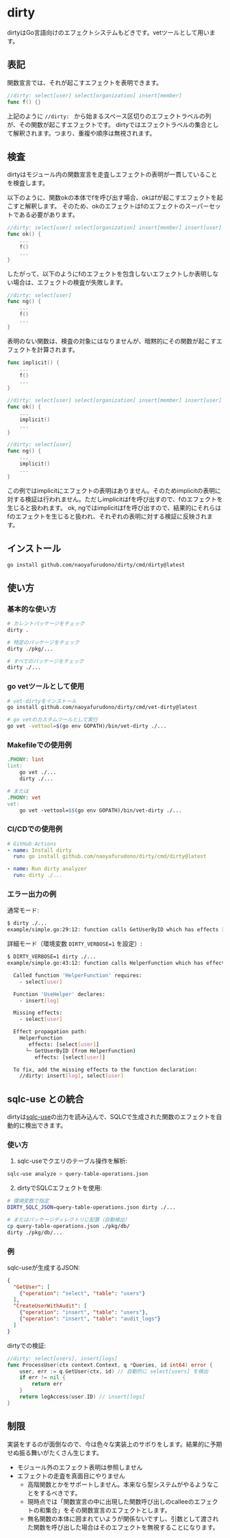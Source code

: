 # dirty

dirtyはGo言語向けのエフェクトシステムもどきです。vetツールとして用います。

## 表記

関数宣言では、それが起こすエフェクトを表明できます。

```go
//dirty: select[user] select[organization] insert[member]
func f() {}
```

上記のように `//dirty: ` から始まるスペース区切りのエフェクトラベルの列が、その関数が起こすエフェクトです。
dirtyではエフェクトラベルの集合として解釈されます。つまり、重複や順序は無視されます。

## 検査

dirtyはモジュール内の関数宣言を走査しエフェクトの表明が一貫していることを検査します。

以下のように、関数okの本体でfを呼び出す場合、okはfが起こすエフェクトを起こすと解釈します。
そのため、okのエフェクトはfのエフェクトのスーパーセットである必要があります。

```go
//dirty: select[user] select[organization] insert[member] insert[user]
func ok() {
	...
	f()
	...
}
```

したがって、以下のようにfのエフェクトを包含しないエフェクトしか表明しない場合は、エフェクトの検査が失敗します。

```go
//dirty: select[user]
func ng() {
	...
	f()
	...
}
```

表明のない関数は、検査の対象にはなりませんが、暗黙的にその関数が起こすエフェクトを計算されます。

```go
func implicit() {
	...
	f()
	...
}

//dirty: select[user] select[organization] insert[member] insert[user]
func ok() {
	...
	implicit()
	...
}

//dirty: select[user]
func ng() {
	...
	implicit()
	...
}
```

この例ではimplicitにエフェクトの表明はありません。そのためimplicitの表明に対する検証は行われません。ただしimplicitはfを呼び出すので、fのエフェクトを生じると扱われます。
ok, ngではimplicitはfを呼び出すので、結果的にそれらはfのエフェクトを生じると扱われ、それぞれの表明に対する検証に反映されます。

## インストール

```bash
go install github.com/naoyafurudono/dirty/cmd/dirty@latest
```

## 使い方

### 基本的な使い方

```bash
# カレントパッケージをチェック
dirty .

# 特定のパッケージをチェック
dirty ./pkg/...

# すべてのパッケージをチェック
dirty ./...
```

### go vetツールとして使用

```bash
# vet-dirtyをインストール
go install github.com/naoyafurudono/dirty/cmd/vet-dirty@latest

# go vetのカスタムツールとして実行
go vet -vettool=$(go env GOPATH)/bin/vet-dirty ./...
```

### Makefileでの使用例

```makefile
.PHONY: lint
lint:
	go vet ./...
	dirty ./...

# または
.PHONY: vet
vet:
	go vet -vettool=$$(go env GOPATH)/bin/vet-dirty ./...
```

### CI/CDでの使用例

```yaml
# GitHub Actions
- name: Install dirty
  run: go install github.com/naoyafurudono/dirty/cmd/dirty@latest

- name: Run dirty analyzer
  run: dirty ./...
```

### エラー出力の例

通常モード:
```bash
$ dirty ./...
example/simple.go:29:12: function calls GetUserByID which has effects [select[user]] not declared in this function
```

詳細モード（環境変数 `DIRTY_VERBOSE=1` を設定）:
```bash
$ DIRTY_VERBOSE=1 dirty ./...
example/simple.go:43:12: function calls HelperFunction which has effects [select[user]] not declared in this function

  Called function 'HelperFunction' requires:
    - select[user]

  Function 'UseHelper' declares:
    - insert[log]

  Missing effects:
    - select[user]

  Effect propagation path:
    HelperFunction
       effects: [select[user]]
      └─ GetUserByID (from HelperFunction)
         effects: [select[user]]

  To fix, add the missing effects to the function declaration:
    //dirty: insert[log], select[user]
```

## sqlc-use との統合

dirtyは[sqlc-use](https://github.com/naoyafurudono/sqlc-use)の出力を読み込んで、SQLCで生成された関数のエフェクトを自動的に検出できます。

### 使い方

1. sqlc-useでクエリのテーブル操作を解析:
```bash
sqlc-use analyze > query-table-operations.json
```

2. dirtyでSQLCエフェクトを使用:
```bash
# 環境変数で指定
DIRTY_SQLC_JSON=query-table-operations.json dirty ./...

# またはパッケージディレクトリに配置（自動検出）
cp query-table-operations.json ./pkg/db/
dirty ./pkg/db/...
```

### 例

sqlc-useが生成するJSON:
```json
{
  "GetUser": [
    {"operation": "select", "table": "users"}
  ],
  "CreateUserWithAudit": [
    {"operation": "insert", "table": "users"},
    {"operation": "insert", "table": "audit_logs"}
  ]
}
```

dirtyでの検証:
```go
//dirty: select[users], insert[logs]
func ProcessUser(ctx context.Context, q *Queries, id int64) error {
    user, err := q.GetUser(ctx, id) // 自動的に select[users] を検出
    if err != nil {
        return err
    }
    return logAccess(user.ID) // insert[logs]
}
```

## 制限

実装をするのが面倒なので、今は色々な実装上のサボりをします。結果的に予期せぬ振る舞いがたくさん生じます。

- モジュール外のエフェクト表明は参照しません
- エフェクトの走査を真面目にやりません
  - 高階関数とかをサポートしません。本来なら型システムがやるようなことをするべきです。
  - 現時点では「関数宣言の中に出現した関数呼び出しのcalleeのエフェクトの和集合」をその関数宣言のエフェクトとします。
  - 無名関数の本体に囲まれていようが関係ないですし、引数として渡された関数を呼び出した場合はそのエフェクトを無視することになります。
